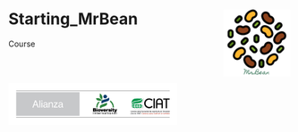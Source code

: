 # Starting_MrBean <img src="images/logo.png" width="120px" align="right"/>
Course

<br><br>


<img src="images/Alianza_logo_ancho_espanol.png" width="60%"  class="center"/>

